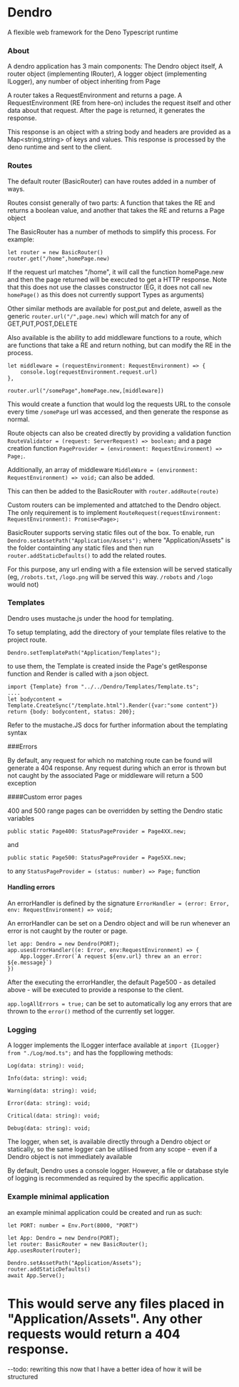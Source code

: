 # Dendro
A flexible web framework for the Deno Typescript runtime

### About

A dendro application has 3 main components: The Dendro object itself, A router object (implementing IRouter), A logger object (implementing ILogger), any number of object inheriting from Page

A router takes a RequestEnvironment and returns a page. A RequestEnvironment (RE from here-on) includes the request itself and other data about that request. After the page is returned, it generates the response.

This response is an object with a string body and headers are provided as a Map<string,string> of keys and values. This response is processed by the deno runtime and sent to the client.



### Routes


The default router (BasicRouter) can have routes added in a number of ways.

Routes consist generally of two parts: A function that takes the RE and returns a boolean value, and another that takes the RE and returns a Page object

The BasicRouter has a number of methods to simplify this process. For example:

    let router = new BasicRouter()
    router.get("/home",homePage.new)
    
If the request url matches "/home", it will call the function homePage.new and then the page returned will be executed to get a HTTP response.
Note that this does not use the classes constructor (EG, it does not call  `new homePage()` as this does not currently support Types as arguments)

Other similar methods are available for post,put and delete, aswell as the generic `router.url("/",page.new)` which will match for any of GET,PUT,POST,DELETE

Also available is the ability to add middleware functions to a route, which are functions that take a RE and return nothing, but can modify the RE in the process.

    let middleware = (requestEnvironment: RequestEnvironment) => {
        console.log(requestEnvironment.request.url)
    },
    
    router.url("/somePage",homePage.new,[middleware])
    
This would create a function that would log the requests URL to the console every time `/somePage` url was accessed, and then generate the response as normal.


Route objects can also be created directly by providing a validation function 
`RouteValidator = (request: ServerRequest) => boolean;`
and a page creation function `PageProvider = (environment: RequestEnvironment) => Page;`.

Additionally, an array of middleware `MiddleWare = (environment: RequestEnvironment) => void;` can also be added.
 
This can then be added to the BasicRouter with  `router.addRoute(route)`
 
Custom routers can be implemented and attatched to the Dendro object. The only requirement is to implement `RouteRequest(requestEnvironment: RequestEnvironment): Promise<Page>;`
 
BasicRouter supports serving static files out of the box. To enable, run `Dendro.setAssetPath("Application/Assets");`
where "Application/Assets" is the folder containting any static files 
and then run `router.addStaticDefaults()` to add the related routes.

For this purpose, any url ending with a file extension will be served statically (eg, `/robots.txt`, `/logo.png` will be served this way. `/robots` and `/logo` would not)
 
### Templates

Dendro uses mustache.js under the hood for templating.

To setup templating, add the directory of your template files relative to the project route.

`Dendro.setTemplatePath("Application/Templates");`

to use them, the Template is created inside the Page's getResponse function and Render is called with a json object.

    import {Template} from "../../Dendro/Templates/Template.ts";
    ....
	let bodycontent = Template.CreateSync("/template.html").Render({var:"some content"})
	return {body: bodycontent, status: 200};
	
Refer to the mustache.JS docs for further information about the templating syntax

###Errors

By default, any request for which no matching route can be found will generate a 404 response.
Any request during which an error is thrown but not caught by the associated Page or middleware will return a 500 exception

####Custom error pages

400 and 500 range pages can be overridden by setting the Dendro static variables

`public static Page400: StatusPageProvider = Page4XX.new;`
 
 and
  
`public static Page500: StatusPageProvider = Page5XX.new;`

to any `StatusPageProvider = (status: number) => Page;` function

#### Handling errors
An errorHandler is defined by the signature `ErrorHandler = (error: Error, env: RequestEnvironment) => void;`

An errorHandler can be set on a Dendro object and will be run whenever an error is not caught by the router or page.
    
    let app: Dendro = new Dendro(PORT);
    app.usesErrorHandler((e: Error, env:RequestEnvironment) => {
	    App.logger.Error(`A request ${env.url} threw an an error: ${e.message}`)
    })

After the executing the errorHandler, the default Page500 - as detailed above - will be executed to provide a response to the client.

`app.logAllErrors = true;` can be set to automatically log any errors that are thrown to the `error()` method of the currently set logger.


### Logging

A logger implements the ILogger interface available at `import {ILogger} from "./Log/mod.ts";` and has the foppllowing methods:
	
	Log(data: string): void;

	Info(data: string): void;

	Warning(data: string): void;

	Error(data: string): void;

	Critical(data: string): void;

	Debug(data: string): void;

The logger, when set, is available directly through a Dendro object or statically, so the same logger can be utilised from any scope - even if a Dendro object is not immediately available

By default, Dendro uses a console logger. However, a file or database style of logging is recommended as required by the specific application.

### Example minimal application
an example minimal application could be created and run as such:

    let PORT: number = Env.Port(8000, "PORT")
    
    let App: Dendro = new Dendro(PORT);
    let router: BasicRouter = new BasicRouter();
    App.usesRouter(router);
    
    Dendro.setAssetPath("Application/Assets");
    router.addStaticDefaults()
    await App.Serve();

This would serve any files placed in "Application/Assets". Any other requests would return a 404 response.
=======

--todo: rewriting this now that I have a better idea of how it will be structured

